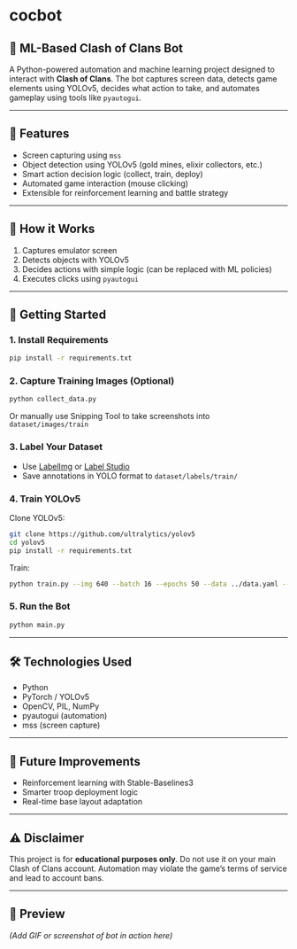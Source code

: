 # cocbot

## 🤖 ML-Based Clash of Clans Bot

A Python-powered automation and machine learning project designed to interact with **Clash of Clans**. The bot captures screen data, detects game elements using YOLOv5, decides what action to take, and automates gameplay using tools like `pyautogui`.

---

## 📂 Features
- Screen capturing using `mss`
- Object detection using YOLOv5 (gold mines, elixir collectors, etc.)
- Smart action decision logic (collect, train, deploy)
- Automated game interaction (mouse clicking)
- Extensible for reinforcement learning and battle strategy

---

## 🧠 How it Works
1. Captures emulator screen
2. Detects objects with YOLOv5
3. Decides actions with simple logic (can be replaced with ML policies)
4. Executes clicks using `pyautogui`

---

## 🚀 Getting Started

### 1. Install Requirements
```bash
pip install -r requirements.txt
```

### 2. Capture Training Images (Optional)
```bash
python collect_data.py
```
Or manually use Snipping Tool to take screenshots into `dataset/images/train`

### 3. Label Your Dataset
- Use [LabelImg](https://github.com/heartexlabs/labelImg) or [Label Studio](https://labelstud.io/)
- Save annotations in YOLO format to `dataset/labels/train/`

### 4. Train YOLOv5
Clone YOLOv5:
```bash
git clone https://github.com/ultralytics/yolov5
cd yolov5
pip install -r requirements.txt
```
Train:
```bash
python train.py --img 640 --batch 16 --epochs 50 --data ../data.yaml --weights yolov5s.pt
```

### 5. Run the Bot
```bash
python main.py
```

---

## 🛠 Technologies Used
- Python
- PyTorch / YOLOv5
- OpenCV, PIL, NumPy
- pyautogui (automation)
- mss (screen capture)

---

## 🔮 Future Improvements
- Reinforcement learning with Stable-Baselines3
- Smarter troop deployment logic
- Real-time base layout adaptation

---

## ⚠️ Disclaimer
This project is for **educational purposes only**. Do not use it on your main Clash of Clans account. Automation may violate the game’s terms of service and lead to account bans.

---

## 📸 Preview
_(Add GIF or screenshot of bot in action here)_

